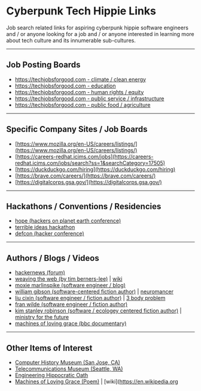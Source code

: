 # Cyberpunk Tech Hippie Links

Job search related links for aspiring cyberpunk hippie software engineers and / or anyone looking for a job and / or anyone interested in learning more about tech culture and its innumerable sub-cultures.

---

## Job Posting Boards

* [https://techjobsforgood.com - climate / clean energy](https://techjobsforgood.com/jobs/?q=&impact_areas=Clean+Energy&impact_areas=Climate+Change&impact_areas=Environment)
* [https://techjobsforgood.com - education](https://techjobsforgood.com/jobs/?q=&impact_areas=Education)
* [https://techjobsforgood.com - human rights / equity](https://techjobsforgood.com/jobs/?q=&impact_areas=Global+Peace+%26+Safety&impact_areas=Human+Rights+%26+Equality&impact_areas=Poverty+Alleviation+%26+Economic+Development)
* [https://techjobsforgood.com - public service / infrastructure](https://techjobsforgood.com/jobs/?q=&impact_areas=Public+Infrastructure&impact_areas=Public+Service+%26+Civic+Engagement&impact_areas=Water)
* [https://techjobsforgood.com - public food / agriculture](https://techjobsforgood.com/jobs/?q=&impact_areas=Food+%26+Agriculture)

---

## Specific Company Sites / Job Boards

* [https://www.mozilla.org/en-US/careers/listings/](https://www.mozilla.org/en-US/careers/listings/)
* [https://careers-redhat.icims.com/jobs](https://careers-redhat.icims.com/jobs/search?ss=1&searchCategory=17505)
* [https://duckduckgo.com/hiring](https://duckduckgo.com/hiring)
* [https://brave.com/careers/](https://brave.com/careers/)
* [https://digitalcorps.gsa.gov/](https://digitalcorps.gsa.gov/)

---

## Hackathons / Conventions / Residencies

* [hope (hackers on planet earth conference)](https://hope.net/)
* [terrible ideas hackathon](https://stupidhackathon.com/)
* [defcon (hacker conference)](https://defcon.org/)

---

## Authors / Blogs / Videos

* [hackernews (forum)](https://news.ycombinator.com/)
* [weaving the web (by tim berners-lee)](https://www.powells.com/book/weaving-the-web-9780062515872) | [wiki](https://en.wikipedia.org/wiki/Tim_Berners-Lee)
* [moxie marlinspike (software engineer / blog)](https://moxie.org/blog/)
* [william gibson (software-centered fiction author)](https://en.wikipedia.org/wiki/William_Gibson) | [neuromancer](https://www.powells.com/book/neuromancer-9780441007462)
* [liu cixin (software engineer / fiction author)](https://en.wikipedia.org/wiki/Liu_Cixin) | [3 body problem](https://www.powells.com/book/the-threebody-problem-9780765377067/62-0)
* [fran wilde (software engineer / fiction author)](https://en.wikipedia.org/wiki/Fran_Wilde_(author))
* [kim stanley robinson (software / ecologey centered fiction author)](https://en.wikipedia.org/wiki/Kim_Stanley_Robinson) | [ministry for the future](https://www.powells.com/book/ministry-for-the-future-9780316300131)
* [machines of loving grace (bbc documentary)](https://thoughtmaybe.com/all-watched-over-by-machines-of-loving-grace/)

---

## Other Items of Interest

* [Computer History Museum (San Jose, CA)](https://computerhistory.org/)
* [Telecommunications Museum (Seattle, WA)](https://www.telcomhistory.org/connections-museum-seattle/)
* [Engineering Hippocratic Oath](https://en.wikipedia.org/wiki/Order_of_the_Engineer)
* [Machines of Loving Grace (Poem)](https://www.sweetbooks.com/pictures/medium/SKB-4115.jpg) | [wiki](https://en.wikipedia.org

